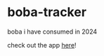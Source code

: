 # boba-tracker
boba i have consumed in 2024

check out the app [here](https://boba-tracker.streamlit.app/)!
